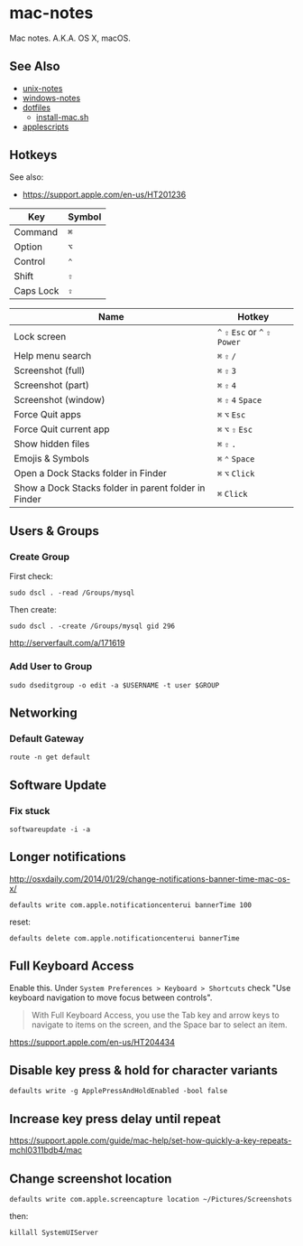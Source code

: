 # mac-notes
Mac notes. A.K.A. OS X, macOS.

## See Also
* [unix-notes][unix-notes]
* [windows-notes][windows-notes]
* [dotfiles](https://github.com/AndersDJohnson/dotfiles)
  * [install-mac.sh](https://github.com/AndersDJohnson/dotfiles/blob/master/install-mac.sh)
* [applescripts](https://github.com/AndersDJohnson/applescripts)

## Hotkeys

See also:
* https://support.apple.com/en-us/HT201236

Key | Symbol
--- | ---
Command | `⌘`
Option | `⌥`
Control | `⌃`
Shift | `⇧`
Caps Lock | `⇪`

Name | Hotkey
--- | ---
Lock screen | `^` `⇧` `Esc` or `^` `⇧` `Power`
Help menu search | `⌘` `⇧` `/`
Screenshot (full) | `⌘` `⇧` `3`
Screenshot (part) | `⌘` `⇧` `4`
Screenshot (window) | `⌘` `⇧` `4` `Space`
Force Quit apps | `⌘` `⌥` `Esc`
Force Quit current app | `⌘` `⌥` `⇧` `Esc`
Show hidden files | `⌘` `⇧` `.`
Emojis & Symbols | `⌘` `⌃` `Space`
Open a Dock Stacks folder in Finder | `⌘` `⌥` `Click`
Show a Dock Stacks folder in parent folder in Finder | `⌘` `Click`

## Users & Groups

### Create Group

First check:
```
sudo dscl . -read /Groups/mysql
```

Then create:
```
sudo dscl . -create /Groups/mysql gid 296
```

http://serverfault.com/a/171619

### Add User to Group
```
sudo dseditgroup -o edit -a $USERNAME -t user $GROUP
```

[unix-notes]: https://github.com/AndersDJohnson/unix-notes
[windows-notes]: https://github.com/AndersDJohnson/windows-notes

## Networking

### Default Gateway
```
route -n get default
```

## Software Update

### Fix stuck
```
softwareupdate -i -a
```

## Longer notifications

http://osxdaily.com/2014/01/29/change-notifications-banner-time-mac-os-x/

```
defaults write com.apple.notificationcenterui bannerTime 100
```

reset:
```
defaults delete com.apple.notificationcenterui bannerTime
```

## Full Keyboard Access

Enable this. Under `System Preferences > Keyboard > Shortcuts` check "Use keyboard navigation to move focus between controls".

> With Full Keyboard Access, you use the Tab key and arrow keys to navigate to items on the screen, and the Space bar to select an item.

https://support.apple.com/en-us/HT204434

## Disable key press & hold for character variants

```
defaults write -g ApplePressAndHoldEnabled -bool false
```

## Increase key press delay until repeat

https://support.apple.com/guide/mac-help/set-how-quickly-a-key-repeats-mchl0311bdb4/mac

## Change screenshot location

```
defaults write com.apple.screencapture location ~/Pictures/Screenshots
```
then:
```
killall SystemUIServer
```
